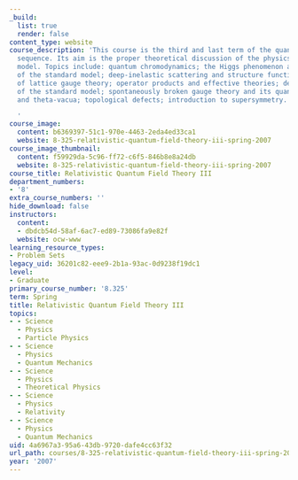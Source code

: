 ```yaml
---
_build:
  list: true
  render: false
content_type: website
course_description: 'This course is the third and last term of the quantum field theory
  sequence. Its aim is the proper theoretical discussion of the physics of the standard
  model. Topics include: quantum chromodynamics; the Higgs phenomenon and a description
  of the standard model; deep-inelastic scattering and structure functions; basics
  of lattice gauge theory; operator products and effective theories; detailed structure
  of the standard model; spontaneously broken gauge theory and its quantization; instantons
  and theta-vacua; topological defects; introduction to supersymmetry.

  '
course_image:
  content: b6369397-51c1-970e-4463-2eda4ed33ca1
  website: 8-325-relativistic-quantum-field-theory-iii-spring-2007
course_image_thumbnail:
  content: f59929da-5c96-ff72-c6f5-846b8e8a24db
  website: 8-325-relativistic-quantum-field-theory-iii-spring-2007
course_title: Relativistic Quantum Field Theory III
department_numbers:
- '8'
extra_course_numbers: ''
hide_download: false
instructors:
  content:
  - dbdcb54d-58af-6ac7-ed89-73086fa9e82f
  website: ocw-www
learning_resource_types:
- Problem Sets
legacy_uid: 36201c82-eee9-2b1a-93ac-0d9238f19dc1
level:
- Graduate
primary_course_number: '8.325'
term: Spring
title: Relativistic Quantum Field Theory III
topics:
- - Science
  - Physics
  - Particle Physics
- - Science
  - Physics
  - Quantum Mechanics
- - Science
  - Physics
  - Theoretical Physics
- - Science
  - Physics
  - Relativity
- - Science
  - Physics
  - Quantum Mechanics
uid: 4a6967a3-95a6-43db-9720-dafe4cc63f32
url_path: courses/8-325-relativistic-quantum-field-theory-iii-spring-2007
year: '2007'
---
```

